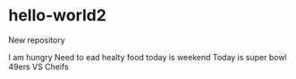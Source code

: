 # hello-world2
New repository


I am hungry
Need to ead healty food
today is weekend
Today is super bowl
49ers VS Cheifs
